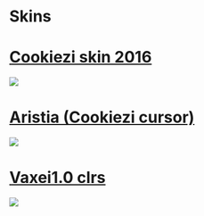 # Skins
# [Cookiezi skin 2016](https://circle-people.com/wp-content/Skins/Cookiezi/Cookiezi%2016%202016-01-09.osk) 
![](https://shigeskinss.s-ul.eu/y5qd1Inz) 

# [Aristia (Cookiezi cursor)](https://github.com/jaks024/osuSkin/raw/master/Aristia(Edit)%20cookizei%20cursor.osk)
![](https://i.imgur.com/mE68tyI.jpg)

# [Vaxei1.0 clrs](https://drive.google.com/file/d/1EEExrMkFIPO5WP74rknzY7dtMXpAz2_G/view?usp=sharing)
![](https://osu.ppy.sh/ss/15594343/dc42)

